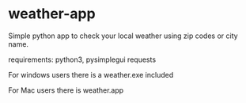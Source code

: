 # weather-app

Simple python app to check your local weather using zip codes or city name.

requirements:
    python3,
    pysimplegui
    requests
    
For windows users there is a weather.exe included

For Mac users there is weather.app
